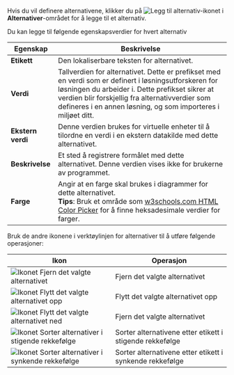 Hvis du vil definere alternativene, klikker du på ![Legg til alternativ-ikonet](../maker/common-data-service/media/add-option-set-option-button.png) i **Alternativer**-området for å legge til et alternativ.

Du kan legge til følgende egenskapsverdier for hvert alternativ

|Egenskap|Beskrivelse|
|--|--|
|**Etikett**|Den lokaliserbare teksten for alternativet.|
|**Verdi**|Tallverdien for alternativet. Dette er prefikset med en verdi som er definert i løsningsutforskeren for løsningen du arbeider i. Dette prefikset sikrer at verdien blir forskjellig fra alternativverdier som defineres i en annen løsning, og som importeres i miljøet ditt.|
|**Ekstern verdi**|Denne verdien brukes for virtuelle enheter til å tilordne en verdi i en ekstern datakilde med dette alternativet.|
|**Beskrivelse**|Et sted å registrere formålet med dette alternativet. Denne verdien vises ikke for brukerne av programmet.|
|**Farge**|Angir at en farge skal brukes i diagrammer for dette alternativet.<br />**Tips**: Bruk et område som [w3schools.com HTML Color Picker](https://www.w3schools.com/colors/colors_picker.asp) for å finne heksadesimale verdier for farger.|

Bruk de andre ikonene i verktøylinjen for alternativer til å utføre følgende operasjoner:

|Ikon|Operasjon|
|--|--|
|![Ikonet Fjern det valgte alternativet](../maker/common-data-service/media/remove-option-solution-explorer.gif)|Fjern det valgte alternativet|
|![Ikonet Flytt det valgte alternativet opp](../maker/common-data-service/media/move-selected-option-up-solution-explorer.png)|Flytt det valgte alternativet opp|
|![Ikonet Flytt det valgte alternativet ned](../maker/common-data-service/media/move-selected-option-down-solution-explorer.png)|Fjern det valgte alternativet|
|![Ikonet Sorter alternativer i stigende rekkefølge](../maker/common-data-service/media/sort-option-set-option-asc-solution-explorer.png)|Sorter alternativene etter etikett i stigende rekkefølge|
|![Ikonet Sorter alternativer i synkende rekkefølge](../maker/common-data-service/media/sort-option-set-option-des-solution-explorer.png)|Sorter alternativene etter etikett i synkende rekkefølge|